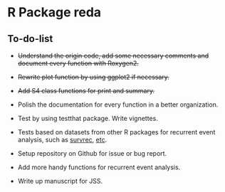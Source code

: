 # R Package reda 

## To-do-list

* ~~Understand the origin code, add some necessary comments and 
	document every function with Roxygen2.~~

* ~~Rewrite plot function by using ggplot2 if necessary.~~

* ~~Add S4 class functions for print and summary.~~

* Polish the documentation for every function in a better organization.

* Test by using testthat package.  Write vignettes.

* Tests based on datasets from other R packages for 
	recurrent event analysis, such as 
	[survrec](http://cran.r-project.org/web/packages/survrec/index.html),
	[etc](http://cran.r-project.org/web/views/Survival.html).

* Setup repository on Github for issue or bug report.

* Add more handy functions for recurrent event analysis.

* Write up manuscript for JSS.
